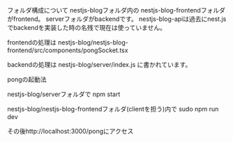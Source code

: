 フォルダ構成について
nestjs-blogフォルダ内の
nestjs-blog-frontendフォルダがfrontend。
serverフォルダがbackendです。
nestjs-blog-apiは過去にnest.jsでbackendを実装した時の名残で現在は使っていません。



frontendの処理は
nestjs-blog/nestjs-blog-frontend/src/components/pongSocket.tsx

backendの処理は
nestjs-blog/server/index.js
に書かれています。

pongの起動法

nestjs-blog/serverフォルダで
npm start

nestjs-blog/nestjs-blog-frontendフォルダ(clientを担う)内で
sudo npm run dev

その後http://localhost:3000/pongにアクセス



